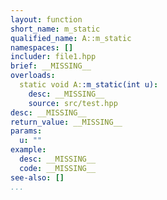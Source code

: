```yaml
---
layout: function
short_name: m_static
qualified_name: A::m_static
namespaces: []
includer: file1.hpp
brief: __MISSING__
overloads:
  static void A::m_static(int u):
    desc: __MISSING__
    source: src/test.hpp
desc: __MISSING__
return_value: __MISSING__
params:
  u: ""
example:
  desc: __MISSING__
  code: __MISSING__
see-also: []
...
```

